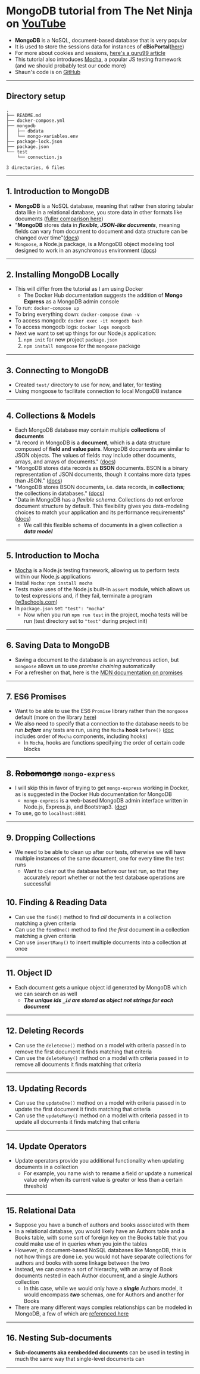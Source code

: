 # MongoDB tutorial from The Net Ninja on [YouTube](https://www.youtube.com/playlist?list=PL4cUxeGkcC9jpvoYriLI0bY8DOgWZfi6u)
- **MongoDB** is a NoSQL, document-based database that is very popular
- It is used to store the sessions data for instances of **cBioPortal**([here](https://github.com/cBioPortal/session-service))
- For more about cookies and sessions, [here's a guru99 article](https://www.guru99.com/difference-between-cookie-session.html)
- This tutorial also introduces [Mocha](https://mochajs.org/), a popular JS testing framework (and we should probably test our code more)
- Shaun's code is on [GitHub](https://github.com/iamshaunjp/mongodb-playlist)

---
## Directory setup
```
.
├── README.md
├── docker-compose.yml
├── mongodb
│   ├── dbdata
│   └── mongo-variables.env
├── package-lock.json
├── package.json
└── test
    └── connection.js

3 directories, 6 files
```
---
## 1. Introduction to MongoDB
- **MongoDB** is a NoSQL database, meaning that rather then storing tabular data like in a relational database, you store data in other formats like documents ([fuller comparison here](https://www.mongodb.com/scale/nosql-vs-relational-databases))
- "**MongoDB** stores data in ***flexible, JSON-like documents***, meaning fields can vary from document to document and data structure can be changed over time"([docs](https://www.mongodb.com/what-is-mongodb))
- `Mongoose`, a Node.js package, is a MongoDB object modeling tool designed to work in an asynchronous environment ([docs](https://www.npmjs.com/package/mongoose))

---
## 2. Installing MongoDB Locally
- This will differ from the tutorial as I am using Docker
    - The Docker Hub documentation suggests the addition of **Mongo Express** as a MongoDB admin console
- To run: `docker-compose up`
- To bring everything down: `docker-compose down -v`
- To access mongodb: `docker exec -it mongodb bash`
- To access mongodb logs: `docker logs mongodb`
- Next we want to set up things for our Node.js application:
    1. `npm init` for new project `package.json`
    2. `npm install mongoose` for the `mongoose` package

---
## 3. Connecting to MongoDB
- Created `test/` directory to use for now, and later, for testing
- Using mongoose to facilitate connection to local MongoDB instance

---
## 4. Collections & Models
- Each MongoDB database may contain multiple **collections** of **documents**
- "A record in MongoDB is a **document**, which is a data structure composed of **field and value pairs**. MongoDB documents are similar to JSON objects. The values of fields may include other documents, arrays, and arrays of documents." ([docs](https://docs.mongodb.com/manual/introduction/))
- "MongoDB stores data records as **BSON** documents. BSON is a binary representation of JSON documents, though it contains more data types than JSON." ([docs](https://docs.mongodb.com/manual/core/document/#bson-document-format))
- "MongoDB stores BSON documents, i.e. data records, in **collections**; the collections in databases." ([docs](https://docs.mongodb.com/manual/core/databases-and-collections/))
- "Data in MongoDB has a *flexible schema*. Collections do not enforce document structure by default. This flexibility gives you data-modeling choices to match your application and its performance requirements" ([docs](https://docs.mongodb.com/manual/data-modeling/))
    - We call this flexible schema of documents in a given collection a ***data model***

---
## 5. Introduction to Mocha
- [Mocha](https://mochajs.org/) is a Node.js testing framework, allowing us to perform tests within our Node.js applications
- Install `Mocha`: `npm install mocha`
- Tests make uses of the Node.js built-in `assert` module, which allows us to test expressions and, if they fail, terminate a program ([w3schools.com](https://www.w3schools.com/nodejs/ref_assert.asp))
- In `package.json` set: `"test": "mocha"`
    - Now when you run `npm run test` in the project, mocha tests will be run (test directory set to `"test"` during project init)

---
## 6. Saving Data to MongoDB
- Saving a document to the database is an asynchronous action, but `mongoose` allows us to use *promise chaining* automatically
- For a refresher on that, here is the [MDN documentation on promises](https://developer.mozilla.org/en-US/docs/Web/JavaScript/Guide/Using_promises)

---
## 7. ES6 Promises
- Want to be able to use the ES6 `Promise` library rather than the `mongoose` default (more on the library [here](https://developer.mozilla.org/en-US/docs/Web/JavaScript/Reference/Global_Objects/Promise))
- We also need to specify that a connection to the database needs to be run ***before*** any tests are run, using the `Mocha` **hook** `before()` ([doc](https://mochajs.org/#run-cycle-overview) includes order of `Mocha` components, including hooks)
    - In `Mocha`, hooks are functions specifying the order of certain code blocks

---
## 8. ~~Robomongo~~ `mongo-express`
- I will skip this in favor of trying to get `mongo-express` working in Docker, as is suggested in the Docker Hub documentation for MongoDB
    - `mongo-express` is a web-based MongoDB admin interface written in Node.js, Express.js, and Bootstrap3. ([doc](https://hub.docker.com/_/mongo-express))
- To use, go to `localhost:8081`

---
## 9. Dropping Collections
- We need to be able to clean up after our tests, otherwise we will have multiple instances of the same document, one for every time the test runs
    - Want to clear out the database before our test run, so that they accurately report whether or not the test database operations are successful

## 10. Finding & Reading Data
- Can use the `find()` method to find *all* documents in a collection matching a given criteria
- Can use the `findOne()` method to find *the first* document in a collection matching a given criteria
- Can use `insertMany()` to insert multiple documents into a collection at once

---
## 11. Object ID
- Each document gets a unique object id generated by MongoDB which we can search on as well
    - ***The unique ids `_id` are stored as object not strings for each document***

---
## 12. Deleting Records
- Can use the `deleteOne()` method on a model with criteria passed in to remove the first document it finds matching that criteria
- Can use the `deleteMany()` method on a model with criteria passed in to remove all documents it finds matching that criteria

---
## 13. Updating Records
- Can use the `updateOne()` method on a model with criteria passed in to update the first document it finds matching that criteria
- Can use the `updateMany()` method on a model with criteria passed in to update all documents it finds matching that criteria

---
## 14. Update Operators
- Update operators provide you additional functionality when updating documents in a collection
    - For example, you name wish to rename a field or update a numerical value only when its current value is greater or less than a certain threshold
---
## 15. Relational Data
- Suppose you have a bunch of authors and books associated with them
- In a relational database, you would likely have an Authors table and a Books table, with some sort of foreign key on the Books table that you could make use of in queries when you join the tables
- However, in document-based NoSQL databases like MongoDB, this is not how things are done i.e. you would not have separate collections for authors and books with some linkage between the two
- Instead, we can create a sort of hierarchy, with an array of Book documents nested in each Author document, and a single Authors collection
    - In this case, while we would only have a ***single*** Authors model, it would encompass ***two*** schemas, one for Authors and another for Books
- There are many different ways complex relationships can be modeled in MongoDB, a few of which are [referenced here](https://docs.mongodb.com/manual/tutorial/model-embedded-one-to-one-relationships-between-documents/)

---
## 16. Nesting Sub-documents
- **Sub-documents aka eembedded documents** can be used in testing in much the same way that single-level documents can


---
